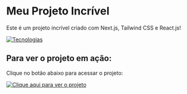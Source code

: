 # Meu Projeto Incrível

Este é um projeto incrível criado com Next.js, Tailwind CSS e React.js!

[![Tecnologias](https://skillicons.dev/icons?i=react,next,tailwind)](https://skillicons.dev)
## Para ver o projeto em ação:

Clique no botão abaixo para acessar o projeto:

[![Clique aqui para ver o projeto](https://img.shields.io/badge/Clique_aqui_para_ver_o_projeto-9cf?style=for-the-badge&logoColor=white)]([https://www.exemplo.com](https://portifolio-nextjs-1-7q6a.vercel.app/)https://portifolio-nextjs-1-7q6a.vercel.app/)

